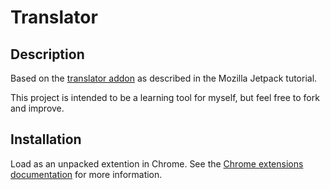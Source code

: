 # Translator

## Description

Based on the [translator addon][simpleaddon] as described in the Mozilla Jetpack tutorial.

This project is intended to be a learning tool for myself, but feel free to fork and improve.

## Installation

Load as an unpacked extention in Chrome. See the [Chrome extensions documentation][extdoc] for more information.


[simpleaddon]: https://jetpack.mozillalabs.com/sdk/1.0b5/docs/dev-guide/addon-development/implementing-simple-addon.html
[extdoc]: http://code.google.com/chrome/extensions/index.html
